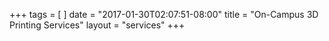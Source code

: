 +++
tags = [
]
date = "2017-01-30T02:07:51-08:00"
title = "On-Campus 3D Printing Services"
layout = "services"
+++
